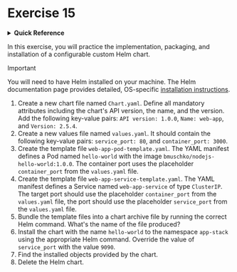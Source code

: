 # Exercise 15

<details>
<summary><b>Quick Reference</b></summary>
<p>

* Namespace: `default`<br>
* Documentation: [Helm](https://helm.sh/)

</p>
</details>

In this exercise, you will practice the implementation, packaging, and installation of a configurable custom Helm chart.

> [!IMPORTANT]
> You will need to have Helm installed on your machine. The Helm documentation page provides detailed, OS-specific [installation instructions](https://helm.sh/docs/intro/install/).



1. Create a new chart file named `Chart.yaml`. Define all mandatory attributes including the chart's API version, the name, and the version. Add the following key-value pairs: `API version: 1.0.0`, `Name: web-app`, and `Version: 2.5.4`.
2. Create a new values file named `values.yaml`. It should contain the following key-value pairs: `service_port: 80`, and `container_port: 3000`.
3. Create the template file `web-app-pod-template.yaml`. The YAML manifest defines a Pod named `hello-world` with the image `bmuschko/nodejs-hello-world:1.0.0`. The container port uses the placeholder `container_port` from the `values.yaml` file.
4. Create the template file `web-app-service-template.yaml`. The YAML manifest defines a Service named `web-app-service` of type `ClusterIP`. The target port should use the placeholder `container_port` from the `values.yaml` file, the port should use the placeholder `service_port` from the `values.yaml` file.
5. Bundle the template files into a chart archive file by running the correct Helm command. What's the name of the file produced?
6. Install the chart with the name `hello-world` to the namespace `app-stack` using the appropriate Helm command. Override the value of `service_port` with the value `9090`.
7. Find the installed objects provided by the chart.
8. Delete the Helm chart.
